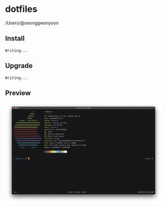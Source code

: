 # dotfiles
/Users/@seonggwonyoon

## Install
```
Writing...
```

## Upgrade
```
Writing...
```

## Preview
![terminal](https://raw.githubusercontent.com/gwons/dotfiles/master/assets/terminal.png)
